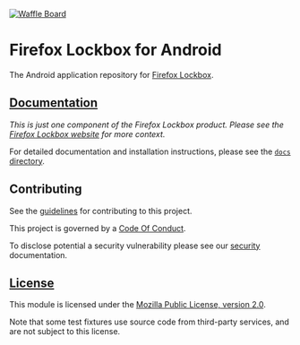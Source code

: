 [![Waffle Board][waffle-image]][waffle-link]

# Firefox Lockbox for Android

The Android application repository for [Firefox Lockbox][org-website].

## [Documentation][docs-link]

*This is just one component of the Firefox Lockbox product. Please see the
[Firefox Lockbox website][org-website] for more context.*

For detailed documentation and installation instructions, please see the
[`docs` directory][docs-link].

## Contributing ##

See the [guidelines][contributing-link] for contributing to this project.

This project is governed by a [Code Of Conduct][coc-link].

To disclose potential a security vulnerability please see our
[security][security-link] documentation.

## [License][license-link]

This module is licensed under the [Mozilla Public License,
version 2.0][license-link].

Note that some test fixtures use source code from third-party services, and are not subject to this license.

[waffle-image]: https://badge.waffle.io/mozilla-lockbox/lockbox-extension.svg?columns=In%20Progress
[waffle-link]: https://waffle.io/mozilla-lockbox/lockbox-extension
[docs-link]: docs/
[org-website]: https://lockbox.firefox.com/
[contributing-link]: docs/contributing.md
[coc-link]: docs/code_of_conduct.md
[security-link]: docs/SECURITY.md
[license-link]: /LICENSE

